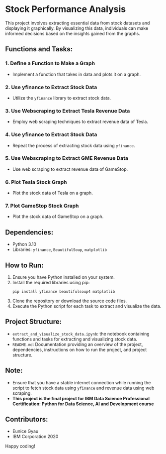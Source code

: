 # Stock Performance Analysis

This project involves extracting essential data from stock datasets and displaying it graphically. By visualizing this data, individuals can make informed decisions based on the insights gained from the graphs.

## Functions and Tasks:

### 1. Define a Function to Make a Graph
- Implement a function that takes in data and plots it on a graph.

### 2. Use yfinance to Extract Stock Data
- Utilize the `yfinance` library to extract stock data.

### 3. Use Webscraping to Extract Tesla Revenue Data
- Employ web scraping techniques to extract revenue data of Tesla.

### 4. Use yfinance to Extract Stock Data
- Repeat the process of extracting stock data using `yfinance`.

### 5. Use Webscraping to Extract GME Revenue Data
- Use web scraping to extract revenue data of GameStop.

### 6. Plot Tesla Stock Graph
- Plot the stock data of Tesla on a graph.

### 7. Plot GameStop Stock Graph
- Plot the stock data of GameStop on a graph.

## Dependencies:
- Python 3.10
- Libraries: `yfinance`, `BeautifulSoup`, `matplotlib`

## How to Run:
1. Ensure you have Python installed on your system.
2. Install the required libraries using pip:
   ```
   pip install yfinance beautifulsoup4 matplotlib
   ```
3. Clone the repository or download the source code files.
4. Execute the Python script for each task to extract and visualize the data.

## Project Structure:
- `extract_and_visualize_stock_data.ipynb`: the notebook containing functions and tasks for extracting and visualizing stock data.
- `README.md`: Documentation providing an overview of the project, dependencies, instructions on how to run the project, and project structure.

## Note:
- Ensure that you have a stable internet connection while running the script to fetch stock data using `yfinance` and revenue data using web scraping.
- <b>This project is the final project for IBM Data Science Professional Certification: Python for Data Science, AI and Development course</b>

## Contributors:
- Eunice Gyau
- IBM Corporation 2020

Happy coding!

